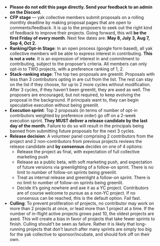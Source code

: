 - **Please do not edit this page directly. Send your feedback to an admin on the Discord.**
- **CFP stage** — yak collective members submit proposals on a rolling monthly deadline by making proposal pages that are open to comments/feedback. It is up to the proposers to seek out the right kind of feedback to improve their projects. Going forward, this will **be the first Friday of every month**. Next few dates are: **May 8, July 3, Aug 7, Sep 4, Oct 2.**
- **Ranking/Opt-in Stage**: In an open process (google form based), all yak collective members will be able to express interest in contributing. **This is not a vote**. It is an expression of interest in and commitment to contributing, subject to the proposer’s criteria. All members can only opt-in to TWO projects, with a preference ranking of 1, 2.
- **Stack-ranking stage**: The top two proposals are greenlit. Proposals with less than 3 contributors opting in are cut from the list. The rest can stay on the list if they choose, for up to 2 more cycles without modification. After 3 cycles, if they haven’t been greenlit, they are axed as well. The proposers are encouraged, but not required, to keep evolving the proposal in the background. If principals want to, they can begin speculative execution without being greenlit.
- **Execution sprint**: Top 2 proposals (in terms of number of opt-in contributors weighted by preference order) go off on a 2-week execution sprint. **They MUST deliver a release candidate by the last day of the month.** Failure to do so will result in the principals being banned from submitting future proposals for the next 3 cycles.
- **Release decision**: A volunteer panel comprising 2 contributors from the project and 2 non-contributors from previous projects reviews the release candidate and **by consensus** decides on one of 4 options:
    - Release the project as final, with expectation of full collective marketing push
    - Release as a public beta, with soft marketing push, and expectation of future versions via greenlighting of a follow-on sprint. There is no limit to number of follow-on sprints being greenlit.
    - Treat as internal release and greenlight a follow-on  sprint. There is no limit to number of follow-on sprints being greenlit.
    - Decide it’s going nowhere and axe it as a YC project. Contributors are of course welcome to pursue as a non-YC project. If no consensus can be reached, this is the default option. Fail fast.
- **Culling**: To prevent proliferation of projects, no contributor may work on more than 2 projects at once, or lead more than 1 project at a time. If the number of in-flight active projects grows past 10, the oldest projects are axed. This will create a bias in favor of projects that take fewer sprints to finish. Culling should't be seen as failure. Rather it is likely that long-running projects that don't launch after many sprints are simply too big for the yak collective to sponsor/incubate, and should fork off on their own.
